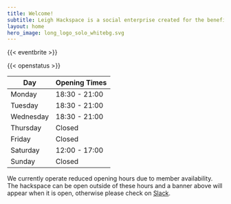 ```yaml
---
title: Welcome!
subtitle: Leigh Hackspace is a social enterprise created for the benefit of our members and the wider Leigh community.
layout: home
hero_image: long_logo_solo_whitebg.svg
---
```


{{< eventbrite >}}

{{< openstatus >}}

| Day       | Opening Times |
| --------- | ------------- |
| Monday    | 18:30 - 21:00 |
| Tuesday   | 18:30 - 21:00 |
| Wednesday | 18:30 - 21:00 |
| Thursday  | Closed        |
| Friday    | Closed        |
| Saturday  | 12:00 - 17:00 |
| Sunday    | Closed        |

We currently operate reduced opening hours due to member availability. The hackspace can be open outside of these hours and a banner above will appear when it is open, otherwise please check on [Slack](https://join.slack.com/t/leighhack/shared_invite/enQtNDYzMjEyMDMxNDExLTE1MWY5N2IwMzdhMzQ0ZWFiNDkyNzJmMGM1ZmFkODcwMGM5ODFmYmI4MjhmM2JiMWEyY2E3NTRjMTQzMzljZWU).
